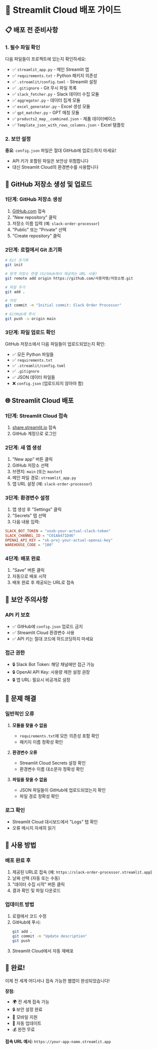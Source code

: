 # 🚀 Streamlit Cloud 배포 가이드

## 📋 배포 전 준비사항

### 1. 필수 파일 확인
다음 파일들이 프로젝트에 있는지 확인하세요:
- ✅ `streamlit_app.py` - 메인 Streamlit 앱
- ✅ `requirements.txt` - Python 패키지 의존성
- ✅ `.streamlit/config.toml` - Streamlit 설정
- ✅ `.gitignore` - Git 무시 파일 목록
- ✅ `slack_fetcher.py` - Slack 데이터 수집 모듈
- ✅ `aggregator.py` - 데이터 집계 모듈
- ✅ `excel_generator.py` - Excel 생성 모듈
- ✅ `gpt_matcher.py` - GPT 매칭 모듈
- ✅ `products2_map__combined.json` - 제품 데이터베이스
- ✅ `Template_json_with_rows_columns.json` - Excel 템플릿

### 2. 보안 설정
**중요**: `config.json` 파일은 절대 GitHub에 업로드하지 마세요!
- API 키가 포함된 파일은 보안상 위험합니다
- 대신 Streamlit Cloud의 환경변수를 사용합니다

## 🔧 GitHub 저장소 생성 및 업로드

### 1단계: GitHub 저장소 생성
1. [GitHub.com](https://github.com) 접속
2. "New repository" 클릭
3. 저장소 이름 입력 (예: `slack-order-processor`)
4. "Public" 또는 "Private" 선택
5. "Create repository" 클릭

### 2단계: 로컬에서 Git 초기화
```bash
# Git 초기화
git init

# 원격 저장소 연결 (GitHub에서 제공하는 URL 사용)
git remote add origin https://github.com/사용자명/저장소명.git

# 파일 추가
git add .

# 커밋
git commit -m "Initial commit: Slack Order Processor"

# GitHub에 푸시
git push -u origin main
```

### 3단계: 파일 업로드 확인
GitHub 저장소에서 다음 파일들이 업로드되었는지 확인:
- ✅ 모든 Python 파일들
- ✅ `requirements.txt`
- ✅ `.streamlit/config.toml`
- ✅ `.gitignore`
- ✅ JSON 데이터 파일들
- ❌ `config.json` (업로드되지 않아야 함)

## 🌐 Streamlit Cloud 배포

### 1단계: Streamlit Cloud 접속
1. [share.streamlit.io](https://share.streamlit.io) 접속
2. GitHub 계정으로 로그인

### 2단계: 새 앱 생성
1. "New app" 버튼 클릭
2. GitHub 저장소 선택
3. 브랜치: `main` (또는 `master`)
4. 메인 파일 경로: `streamlit_app.py`
5. 앱 URL 설정 (예: `slack-order-processor`)

### 3단계: 환경변수 설정
1. 앱 생성 후 "Settings" 클릭
2. "Secrets" 탭 선택
3. 다음 내용 입력:

```toml
SLACK_BOT_TOKEN = "xoxb-your-actual-slack-token"
SLACK_CHANNEL_ID = "C01AA471D46"
OPENAI_API_KEY = "sk-proj-your-actual-openai-key"
WAREHOUSE_CODE = "100"
```

### 4단계: 배포 완료
1. "Save" 버튼 클릭
2. 자동으로 배포 시작
3. 배포 완료 후 제공되는 URL로 접속

## 🔐 보안 주의사항

### API 키 보호
- ✅ GitHub에 `config.json` 업로드 금지
- ✅ Streamlit Cloud 환경변수 사용
- ✅ API 키는 절대 코드에 하드코딩하지 마세요

### 접근 권한
- 🔒 Slack Bot Token: 해당 채널에만 접근 가능
- 🔒 OpenAI API Key: 사용량 제한 설정 권장
- 🔒 앱 URL: 필요시 비공개로 설정

## 🚨 문제 해결

### 일반적인 오류
1. **모듈을 찾을 수 없음**
   - `requirements.txt`에 모든 의존성 포함 확인
   - 패키지 이름 정확성 확인

2. **환경변수 오류**
   - Streamlit Cloud Secrets 설정 확인
   - 환경변수 이름 대소문자 정확성 확인

3. **파일을 찾을 수 없음**
   - JSON 파일들이 GitHub에 업로드되었는지 확인
   - 파일 경로 정확성 확인

### 로그 확인
- Streamlit Cloud 대시보드에서 "Logs" 탭 확인
- 오류 메시지 자세히 읽기

## 📱 사용 방법

### 배포 완료 후
1. 제공된 URL로 접속 (예: `https://slack-order-processor.streamlit.app`)
2. 날짜 선택 (자동 또는 수동)
3. "데이터 수집 시작" 버튼 클릭
4. 결과 확인 및 파일 다운로드

### 업데이트 방법
1. 로컬에서 코드 수정
2. GitHub에 푸시:
   ```bash
   git add .
   git commit -m "Update description"
   git push
   ```
3. Streamlit Cloud에서 자동 재배포

## 🎉 완료!

이제 전 세계 어디서나 접속 가능한 웹앱이 완성되었습니다!

**장점:**
- 🌍 전 세계 접속 가능
- 🔒 보안 설정 완료
- 📱 모바일 지원
- 🔄 자동 업데이트
- 💰 완전 무료

**접속 URL 예시:**
`https://your-app-name.streamlit.app`
